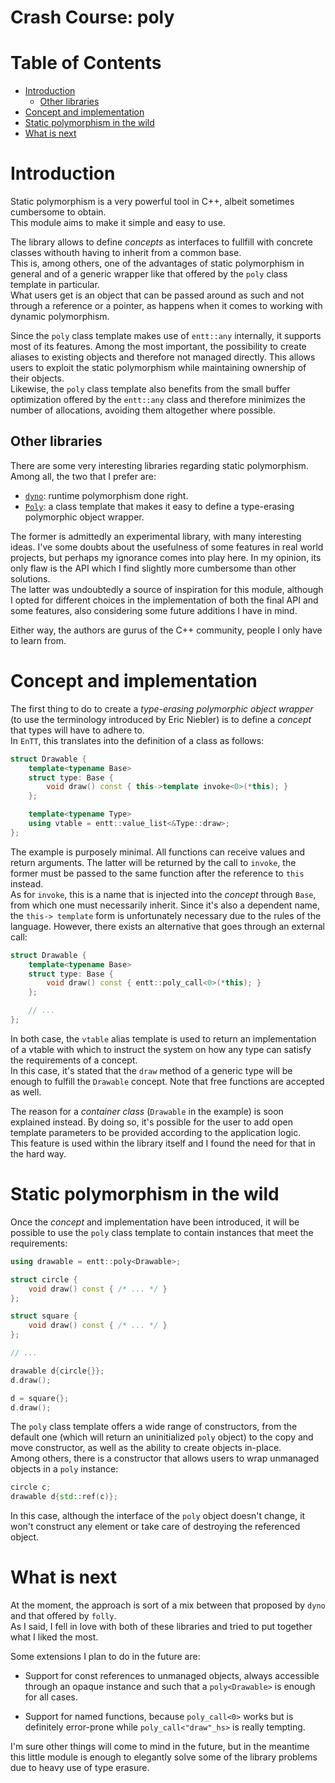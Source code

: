 # Crash Course: poly

<!--
@cond TURN_OFF_DOXYGEN
-->
# Table of Contents

* [Introduction](#introduction)
  * [Other libraries](#other-libraries)
* [Concept and implementation](#concept-and-implementation)
* [Static polymorphism in the wild](#static-polymorphism-in-the-wild)
* [What is next](#what-is-next)
<!--
@endcond TURN_OFF_DOXYGEN
-->

# Introduction

Static polymorphism is a very powerful tool in C++, albeit sometimes cumbersome
to obtain.<br/>
This module aims to make it simple and easy to use.

The library allows to define _concepts_ as interfaces to fullfill with concrete
classes withouth having to inherit from a common base.<br/>
This is, among others, one of the advantages of static polymorphism in general
and of a generic wrapper like that offered by the `poly` class template in
particular.<br/>
What users get is an object that can be passed around as such and not through a
reference or a pointer, as happens when it comes to working with dynamic
polymorphism.

Since the `poly` class template makes use of `entt::any` internally, it supports
most of its features. Among the most important, the possibility to create
aliases to existing objects and therefore not managed directly. This allows
users to exploit the static polymorphism while maintaining ownership of their
objects.<br/>
Likewise, the `poly` class template also benefits from the small buffer
optimization offered by the `entt::any` class and therefore minimizes the number
of allocations, avoiding them altogether where possible.

## Other libraries

There are some very interesting libraries regarding static polymorphism.<br/>
Among all, the two that I prefer are:

* [`dyno`](https://github.com/ldionne/dyno): runtime polymorphism done right.
* [`Poly`](https://github.com/facebook/folly/blob/master/folly/docs/Poly.md):
  a class template that makes it easy to define a type-erasing polymorphic
  object wrapper.

The former is admittedly an experimental library, with many interesting ideas.
I've some doubts about the usefulness of some features in real world projects,
but perhaps my ignorance comes into play here. In my opinion, its only flaw is
the API which I find slightly more cumbersome than other solutions.<br/>
The latter was undoubtedly a source of inspiration for this module, although I
opted for different choices in the implementation of both the final API and some
features, also considering some future additions I have in mind.

Either way, the authors are gurus of the C++ community, people I only have to
learn from.

# Concept and implementation

The first thing to do to create a _type-erasing polymorphic object wrapper_ (to
use the terminology introduced by Eric Niebler) is to define a _concept_ that
types will have to adhere to.<br/>
In `EnTT`, this translates into the definition of a class as follows:

```cpp
struct Drawable {
    template<typename Base>
    struct type: Base {
        void draw() const { this->template invoke<0>(*this); }
    };

    template<typename Type>
    using vtable = entt::value_list<&Type::draw>;
};
```

The example is purposely minimal. All functions can receive values and return
arguments. The latter will be returned by the call to `invoke`, the former must
be passed to the same function after the reference to `this` instead.<br/>
As for `invoke`, this is a name that is injected into the _concept_ through
`Base`, from which one must necessarily inherit. Since it's also a dependent
name, the `this-> template` form is unfortunately necessary due to the rules of
the language. However, there exists an alternative that goes through an external
call:

```cpp
struct Drawable {
    template<typename Base>
    struct type: Base {
        void draw() const { entt::poly_call<0>(*this); }
    };

    // ...
};
```

In both case, the `vtable` alias template is used to return an implementation
of a vtable with which to instruct the system on how any type can satisfy the
requirements of a concept.<br/>
In this case, it's stated that the `draw` method of a generic type will be
enough to fulfill the `Drawable` concept. Note that free functions are accepted
as well.

The reason for a _container class_ (`Drawable` in the example) is soon explained
instead. By doing so, it's possible for the user to add open template parameters
to be provided according to the application logic.<br/>
This feature is used within the library itself and I found the need for that in
the hard way.

# Static polymorphism in the wild

Once the _concept_ and implementation have been introduced, it will be possible
to use the `poly` class template to contain instances that meet the
requirements:

```cpp
using drawable = entt::poly<Drawable>;

struct circle {
    void draw() const { /* ... */ }
};

struct square {
    void draw() const { /* ... */ }
};

// ...

drawable d{circle{}};
d.draw();

d = square{};
d.draw();
```

The `poly` class template offers a wide range of constructors, from the default
one (which will return an uninitialized `poly` object) to the copy and move
constructor, as well as the ability to create objects in-place.<br/>
Among others, there is a constructor that allows users to wrap unmanaged objects
in a `poly` instance:

```cpp
circle c;
drawable d{std::ref(c)};
```

In this case, although the interface of the `poly` object doesn't change, it
won't construct any element or take care of destroying the referenced object.

# What is next

At the moment, the approach is sort of a mix between that proposed by `dyno` and
that offered by `folly`.<br/>
As I said, I fell in love with both of these libraries and tried to put together
what I liked the most.

Some extensions I plan to do in the future are:

* Support for const references to unmanaged objects, always accessible through
  an opaque instance and such that a `poly<Drawable>` is enough for all cases.

* Support for named functions, because `poly_call<0>` works but is definitely
  error-prone while `poly_call<"draw"_hs>` is really tempting.

I'm sure other things will come to mind in the future, but in the meantime this
little module is enough to elegantly solve some of the library problems due to
heavy use of type erasure.
